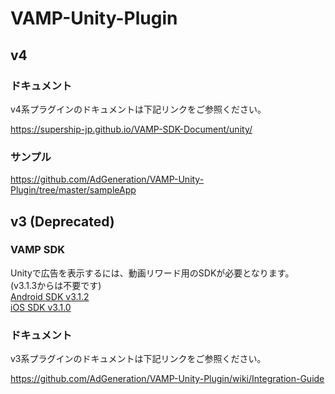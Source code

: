 # VAMP-Unity-Plugin

## v4

### ドキュメント

v4系プラグインのドキュメントは下記リンクをご参照ください。

https://supership-jp.github.io/VAMP-SDK-Document/unity/

### サンプル
https://github.com/AdGeneration/VAMP-Unity-Plugin/tree/master/sampleApp

## v3 (Deprecated)

### VAMP SDK

Unityで広告を表示するには、動画リワード用のSDKが必要となります。  
(v3.1.3からは不要です)    
[Android SDK v3.1.2](https://github.com/AdGeneration/VAMP-Android-SDK/releases/tag/v3.1.2)    
[iOS SDK v3.1.0](https://github.com/AdGeneration/VAMP-iOS-SDK/releases/tag/3.1.0)

### ドキュメント

v3系プラグインのドキュメントは下記リンクをご参照ください。

https://github.com/AdGeneration/VAMP-Unity-Plugin/wiki/Integration-Guide

